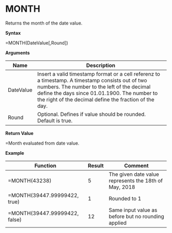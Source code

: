 # MONTH

Returns the month of the date value.

**Syntax**

=MONTH(DateValue\[,Round\])

**Arguments**

| Name      | Description                                                                                                                                                                                                                                                |
|-----------|------------------------------------------------------------------------------------------------------------------------------------------------------------------------------------------------------------------------------------------------------------|
| DateValue | Insert a valid timestamp format or a cell referenz to a timestamp. A timestamp consists out of two numbers. The number to the left of the decimal define the days since 01.01.1900. The number to the right of the decimal define the fraction of the day. |
| Round     | Optional. Defines if value should be rounded. Default is true.                                                                                                                                                                                             |

**Return Value**

=Month evaluated from date value.

**Example**

| Function                      | Result | Comment                                               |
|-------------------------------|--------|-------------------------------------------------------|
| =MONTH(43238)                 | 5      | The given date value represents the 18th of May, 2018 |
| =MONTH(39447.99999422, true)  | 1      | Rounded to 1                                          |
| =MONTH(39447.99999422, false) | 12     | Same input value as before but no rounding applied    |
